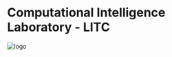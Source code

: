 # Computational Intelligence Laboratory - LITC

![logo](https://github.com/litc-ufmg/.github/assets/93750334/5b34efc9-99e3-4093-af12-9cd40eac9643)
